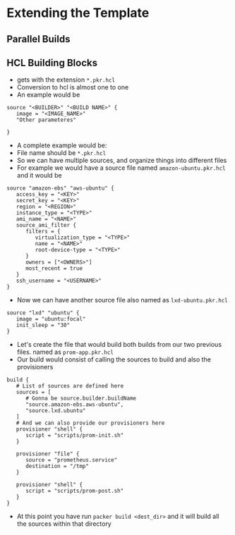 # Extending the Template

## Parallel Builds


## HCL Building Blocks

- gets with the extension `*.pkr.hcl`
- Conversion to hcl is almost one to one
- An example would be

```hcl
source "<BUILDER>" "<BUILD NAME>" {
   image = "<IMAGE_NAME>"
   "Other parameteres"

}

```

- A complete example would be:
- File name should be `*.pkr.hcl`
- So we can have multiple sources, and organize things into different files
- For example we would have a source file named `amazon-ubuntu.pkr.hcl` and it would be

```hcl
source "amazon-ebs" "aws-ubuntu" {
   access_key = "<KEY>"
   secret_key = "<KEY>"
   region = "<REGION>"
   instance_type = "<TYPE>"
   ami_name = "<NAME>"
   source_ami_filter {
      filters = {
         virtualization_type = "<TYPE>"
         name = "<NAME>"
         root-device-type = "<TYPE>"
      }
      owners = ["<OWNERS>"]
      most_recent = true
   }
   ssh_username = "<USERNAME>"
}
```

- Now we can have another source file also named as `lxd-ubuntu.pkr.hcl`

```hcl
source "lxd" "ubuntu" {
   image = "ubuntu:focal"
   init_sleep = "30"   
}
```

- Let's create the file that would build both builds from our two previous files. named as `prom-app.pkr.hcl`
- Our build would consist of calling the sources to build and also the provisioners

```hcl
build {
   # List of sources are defined here
   sources = [
      # Gonna be source.builder.buildName
      "source.amazon-ebs.aws-ubuntu",
      "source.lxd.ubuntu"
   ]
   # And we can also provide our provisioners here
   provisioner "shell" {
      script = "scripts/prom-init.sh"
   }

   provisioner "file" {
      source = "prometheus.service"
      destination = "/tmp"
   }

   provisioner "shell" {
      script = "scripts/prom-post.sh"
   }
}
```

- At this point you have run `packer build <dest_dir>` and it will build all the sources within that directory
